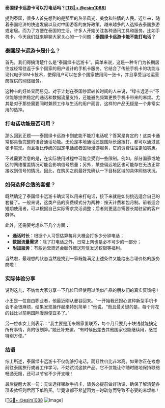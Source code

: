 **泰国绿卡远游卡可以打电话吗？[[TG💪+ @esim1088](https://t.me/s/esim1088)]**

提到泰国，很多人首先想到的是那里的热带风光、美食和热情的人民。近年来，随着泰国经济的快速发展以及对中国游客的友好政策，越来越多的人选择去泰国旅游或定居。而为了方便在泰国的生活，许多人开始关注各种通讯工具和服务，比如手机卡。今天我们就来聊聊大家关心的一个问题：**泰国绿卡远游卡能不能打电话？**

### 泰国绿卡远游卡是什么？

首先，我们得搞清楚什么是“泰国绿卡远游卡”。简单来说，这是一种专门为长期居住或经常往返于多个国家的用户设计的手机卡服务。它结合了传统手机卡的功能与现代电子SIM卡技术，使得用户可以在多个国家使用同一张卡，并且享受当地运营商提供的网络服务。

这种卡的好处显而易见。对于计划在泰国停留较长时间的人来说，“绿卡远游卡”不仅能够提供稳定的通话和数据流量支持，还能避免频繁更换手机卡带来的麻烦。尤其是对于那些需要同时兼顾工作与生活的用户而言，这样的产品无疑是一个非常实用的选择。

### 打电话功能是否可用？

那么回到正题——泰国绿卡远游卡到底能不能打电话呢？答案是肯定的！这类卡通常都具备完整的语音通话功能。无论是本地通话还是国际长途拨打，都可以通过这张卡实现。而且相比传统的固定电话或者国际漫游服务，它的资费往往更加实惠。

不过需要注意的是，在实际使用过程中可能会受到一些限制。例如，部分国家或地区的网络覆盖情况可能会影响信号质量；另外，某些偏远地区也可能存在无法正常接收到信号的情况。因此，在购买之前最好先确认一下目标区域的具体网络状况。

### 如何选择合适的套餐？

既然确定了泰国绿卡远游卡确实可以用来打电话，接下来就是如何挑选适合自己的套餐了。一般来说，这类产品的资费模式分为两种：按天计费和包月制。前者适合短期使用者，可以根据自己实际需求灵活调整；后者则更适合需要长期驻留的客户群体。

此外，还需要考虑以下几个方面：

- **通话时长**：根据个人习惯估算每月大概会打多少分钟电话；
- **数据流量需求**：除了打电话之外，日常上网也是必不可少的一部分；
- **附加服务**：有些运营商还会额外赠送短信发送权限等福利。

当然啦，最理想的状态当然是找到一家既能满足上述条件又能给出合理价格的服务商啦！

### 实际体验分享

说到这儿，不妨给大家分享一下几位已经使用过类似产品的朋友们的真实反馈吧！

小王是一位自由职业者，他最近刚从曼谷回来。“一开始我还担心这种新型手机卡会不会很麻烦，结果发现操作起来特别简单！”他说，“而且最关键的是，每个月花的钱比以前用国际漫游便宜多了。”

另一位李女士则表示：“我主要是用来跟家里联系，每个月只要几十块钱就能搞定所有事情，真的很划算。”她还补充道，“有时候出差去其他国家也能继续用，感觉特别方便。”

### 结语

综上所述，泰国绿卡远游卡不仅能够打电话，而且性价比非常高。如果你正在考虑前往泰国旅行或者工作学习，不妨试试这款产品。它不仅能让你随时随地保持联络畅通无阻，还可以节省不少开支哦！

最后提醒大家一句：无论选择哪款手机卡，请务必提前做好功课，确保了解清楚各项条款细则后再下单购买。毕竟谁都不希望因为一时疏忽而导致不必要的麻烦嘛！

[[TG💪+ @esim1088](https://t.me/s/esim1088) ![Image](https://i.postimg.cc/4NQfJmqS/Snipaste-2025-05-13-00-14-12.png)]